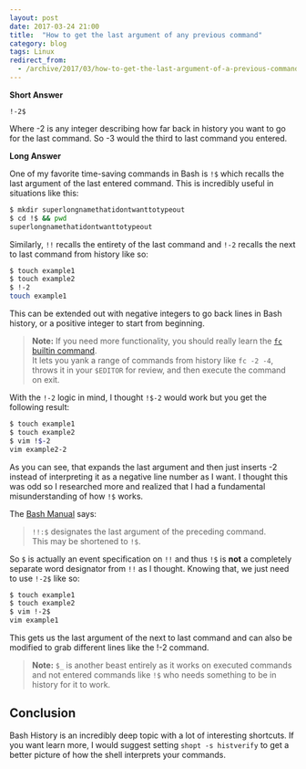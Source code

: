 ```yaml
---
layout: post
date: 2017-03-24 21:00
title:  "How to get the last argument of any previous command"
category: blog
tags: Linux
redirect_from:
  - /archive/2017/03/how-to-get-the-last-argument-of-a-previous-command.html
---
```

**Short Answer**

    !-2$
    
Where -2 is any integer describing how far back in history you want to go for the last command. So -3 would the third to last command you entered.

**Long Answer**

One of my favorite time-saving commands in Bash is `!$` which recalls the last argument of the last entered command. This is incredibly useful in situations like this:

```bash
$ mkdir superlongnamethatidontwanttotypeout
$ cd !$ && pwd
superlongnamethatidontwanttotypeout
```

Similarly, `!!` recalls the entirety of the last command and `!-2` recalls the next to last command from history like so:

```bash
$ touch example1
$ touch example2
$ !-2
touch example1    
```                         
This can be extended out with negative integers to go back lines in Bash history, or a positive integer to start from beginning.

> **Note:** If you need more functionality, you should really learn the [`fc` builtin command](https://www.systutorials.com/docs/linux/man/1p-fc/).  
> It lets you yank a range of commands from history like `fc -2 -4`, throws it
> in your `$EDITOR` for review, and then execute the command on exit.

With the `!-2` logic in mind, I thought `!$-2` would work but you get the following result:

```bash
$ touch example1
$ touch example2
$ vim !$-2
vim example2-2
```                           
As you can see, that expands the last argument and then just inserts -2 instead of interpreting it as a negative line number as I want. I thought this was odd so I researched more and realized that I had a fundamental misunderstanding of how `!$` works.

The [Bash Manual](https://www.gnu.org/software/bash/manual/bashref.html#Word-Designators) says:

> `!!:$` designates the last argument of the preceding command.  
> This may be shortened to `!$`.

                    
So `$` is actually an event specification on `!!` and thus `!$` is **not** a completely separate word designator from `!!` as I thought. Knowing that, we just need to use `!-2$` like so:

```bash
$ touch example1
$ touch example2
$ vim !-2$
vim example1      
```         
This gets us the last argument of the next to last command and can also be modified to grab different lines like the !-2 command.

> **Note:** `$_` is another beast entirely as it works on executed commands and not entered commands like `!$` who needs something to be
> in history for it to work.

Conclusion
----------
Bash History is an incredibly deep topic with a lot of interesting shortcuts. If you want learn more, I would suggest setting `shopt -s histverify` to get a better picture of how the shell interprets your commands.